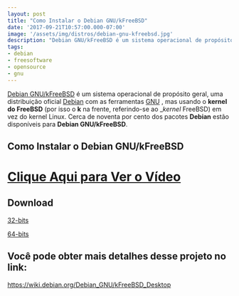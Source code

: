 ```yaml
---
layout: post
title: "Como Instalar o Debian GNU/kFreeBSD"
date: '2017-09-21T10:57:00.000-07:00'
image: '/assets/img/distros/debian-gnu-kfreebsd.jpg'
description: "Debian GNU/kFreeBSD é um sistema operacional de propósito geral, uma distribuição oficial Debian com as ferramentas GNU , mas usando o kernel do FreeBSD"
tags:
- debian
- freesoftware
- opensource
- gnu
---
```



[Debian GNU/kFreeBSD](https://wiki.debian.org/Debian_GNU/kFreeBSD_Desktop) é um sistema operacional de propósito geral, uma distribuição oficial [Debian](http://www.debian.org/) com as ferramentas [GNU](http://www.gnu.org/) , mas usando o __kernel do FreeBSD__ (por isso o __k__ na frente, referindo-se ao __kernel_ FreeBSD) em vez do kernel Linux. Cerca de noventa por cento dos pacotes __Debian__ estão disponíveis para __Debian GNU/kFreeBSD__.

## Como Instalar o Debian GNU/kFreeBSD


# [Clique Aqui para Ver o Vídeo](https://www.youtube.com/watch?v=igURuqmXZI4)


## Download

[32-bits](https://cdimage.debian.org/mirror/cdimage/archive/jessie_di_rc3/kfreebsd-i386/iso-cd/)

[64-bits](https://cdimage.debian.org/mirror/cdimage/archive/jessie_di_rc3/kfreebsd-amd64/iso-dvd/)

## Você pode obter mais detalhes desse projeto no link:
<https://wiki.debian.org/Debian_GNU/kFreeBSD_Desktop>

<script async src="https://pagead2.googlesyndication.com/pagead/js/adsbygoogle.js"></script>

<!-- Informat -->
<ins class="adsbygoogle"
 style="display:block"
 data-ad-client="ca-pub-2838251107855362"
 data-ad-slot="2327980059"
 data-ad-format="auto"
 data-full-width-responsive="true"></ins>

<script>
(adsbygoogle = window.adsbygoogle || []).push({});
</script>

